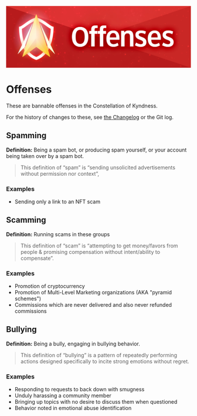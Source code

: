 <img src="./Offenses.jpg" />

# Offenses

These are bannable offenses in the Constellation of Kyndness.

For the history of changes to these, see [the Changelog](./CHANGELOG.md) or the Git log.


## Spamming

**Definition:** Being a spam bot, or producing spam yourself, or your account being taken over by a spam bot.

> This definition of “spam” is “sending unsolicited advertisements without permission nor context”,

### Examples
- Sending only a link to an NFT scam



## Scamming

**Definition:** Running scams in these groups

> This definition of “scam” is “attempting to get money/favors from people & promising compensation without intent/ability to compensate”.


### Examples
- Promotion of cryptocurrency
- Promotion of Multi-Level Marketing organizations (AKA "pyramid schemes")
- Commissions which are never delivered and also never refunded commissions



## Bullying

**Definition:** Being a bully, engaging in bullying behavior.

> This definition of “bullying” is a pattern of repeatedly performing actions designed specifically to incite strong emotions without regret.


### Examples
- Responding to requests to back down with smugness
- Unduly harassing a community member
- Bringing up topics with no desire to discuss them when questioned
- Behavior noted in emotional abuse identification
